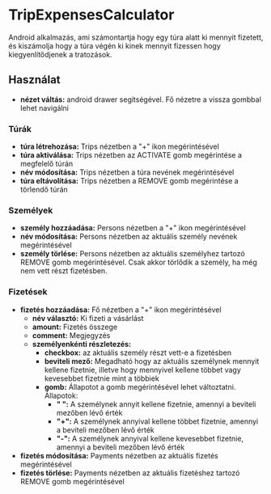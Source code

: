 # TripExpensesCalculator

Android alkalmazás, ami számontartja hogy egy túra alatt ki mennyit fizetett, és kiszámolja hogy a túra végén ki kinek mennyit fizessen hogy kiegyenlítődjenek a tratozások.

## Használat
- **nézet váltás:** android drawer segítségével. Fő nézetre a vissza gombbal lehet navigálni
### Túrák
- **túra létrehozása:** Trips nézetben a "+" ikon megérintésével
- **túra aktiválása:** Trips nézetben az ACTIVATE gomb megérintése a megfelelő túrán
- **név módosítása:** Trips nézetben a túra nevének megérintésével
- **túra eltávolítása:** Trips nézetben a REMOVE gomb megérintése a törlendő túrán
### Személyek
- **személy hozzáadása:** Persons nézetben a "+" ikon megérintésével
- **név módosítása:** Persons nézetben az aktuális személy nevének megérintésével
- **személy törlése:** Persons nézetben az aktuális személyhez tartozó REMOVE gomb megérintésével. Csak akkor törlődik a személy, ha még nem vett részt fizetésben.
### Fizetések
- **fizetés hozzáadása:** Fő nézetben a "+" ikon megérintésével
    - **név választó:** Ki fizeti a vásárlást
    - **amount:** Fizetés összege
    - **comment:** Megjegyzés
    - **személyenkénti részletezés:**
        - **checkbox:** az aktuális személy részt vett-e a fizetésben
        - **beviteli mező:** Megadható hogy az aktuális személynek mennyit kellene fizetnie, illetve hogy mennyivel kellene többet vagy kevesebbet fizetnie mint a többiek
        - **gomb:** Állapotot a gomb megérintésével lehet változtatni. Állapotok:
            - **" ":** A személynek annyit kellene fizetnie, amennyi a beviteli mezőben lévő érték
            - **"+":** A személynek annyival kellene többet fizetnie, amennyi a beviteli mezőben lévő érték
            - **"-":** A személynek annyival kellene kevesebbet fizetnie, amennyi a beviteli mezőben lévő érték
- **fizetés módosítása:** Payments nézetben az aktuális fizetés megérintésével
- **fizetés törlése:** Payments nézetben az aktuális fizetéshez tartozó REMOVE gomb megérintésével
